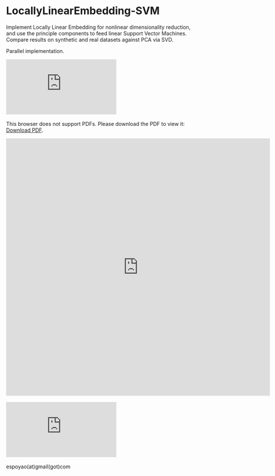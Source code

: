 # LocallyLinearEmbedding-SVM

Implement Locally Linear Embedding for nonlinear dimensionality reduction, and use the principle components to feed linear Support Vector Machines. Compare results on synthetic and real datasets against PCA via SVD. 

Parallel implementation. 

<object data="https://github.com/ShiboYao/LocallyLinearEmbedding-SVM/blob/master/sphere.pdf" type="application/pdf" width="750px" height="750px">
    <embed src="https://github.com/ShiboYao/LocallyLinearEmbedding-SVM/blob/master/sphere.pdf" type="application/pdf">
        <p>This browser does not support PDFs. Please download the PDF to view it: <a href="https://github.com/ShiboYao/LocallyLinearEmbedding-SVM/blob/master/sphere.pdf">Download PDF</a>.</p>
    </embed>
</object>

<iframe src="https://github.com/ShiboYao/LocallyLinearEmbedding-SVM/blob/master/twin.pdf&embedded=true" style="width:718px; height:700px;" frameborder="0"></iframe>

![](https://github.com/ShiboYao/LocallyLinearEmbedding-SVM/blob/master/twin.pdf?raw=true)


espoyao(at)gmail(got)com
